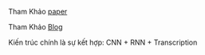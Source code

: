 Tham Khảo [paper](https://arxiv.org/abs/1801.02143)

Tham Khảo [Blog](https://towardsdatascience.com/build-a-handwritten-text-recognition-system-using-tensorflow-2326a3487cd5)

Kiến trúc chính là sự kết hợp: CNN + RNN + Transcription
